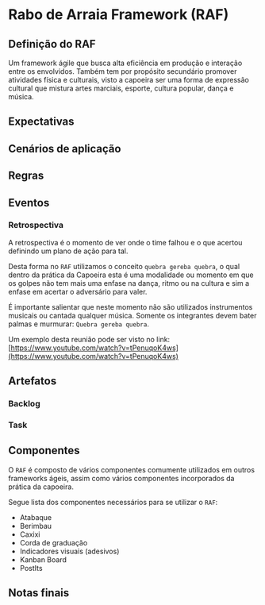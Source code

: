 # Rabo de Arraia Framework (RAF)

## Definição do RAF

Um framework ágile que busca alta eficiência em produção e interação entre os envolvidos. Também tem por propósito secundário promover atividades física e culturais, visto a capoeira ser uma forma de expressão cultural que mistura artes marciais, esporte, cultura popular, dança e música.

## Expectativas

## Cenários de aplicação

## Regras

## Eventos

### Retrospectiva

A retrospectiva é o momento de ver onde o time falhou e o que acertou definindo um plano de ação para tal.

Desta forma no `RAF` utilizamos o conceito `quebra gereba quebra`, o qual dentro da prática da Capoeira esta é uma modalidade ou momento em que os golpes não tem mais uma enfase na dança, ritmo ou na cultura e sim a enfase em acertar o adversário para valer.

É importante salientar que neste momento não são utilizados instrumentos musicais ou cantada qualquer música. Somente os integrantes devem bater palmas e murmurar: `Quebra gereba quebra`.

Um exemplo desta reunião pode ser visto no link: [https://www.youtube.com/watch?v=tPenuqoK4ws](https://www.youtube.com/watch?v=tPenuqoK4ws)

## Artefatos

### Backlog

### Task


## Componentes

O `RAF` é composto de vários componentes comumente utilizados em outros frameworks ágeis, assim como vários componentes incorporados da prática da capoeira.

Segue lista dos componentes necessários para se utilizar o `RAF`:

- Atabaque
- Berimbau
- Caxixi
- Corda de graduação
- Indicadores visuais (adesivos)
- Kanban Board
- PostIts

## Notas finais
